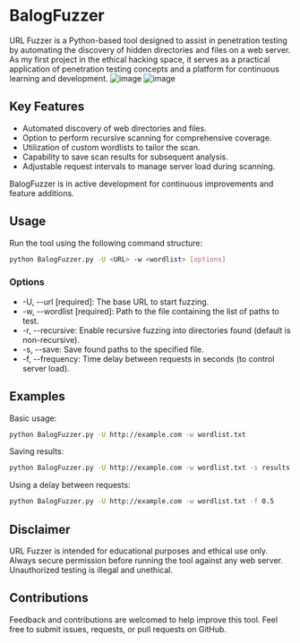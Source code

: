 # BalogFuzzer
URL Fuzzer is a Python-based tool designed to assist in penetration testing by automating the discovery of hidden directories and files on a web server. As my first project in the ethical hacking space, it serves as a practical application of penetration testing concepts and a platform for continuous learning and development.
![image](https://github.com/Balog9/BalogFuzzer/assets/162159064/5f8772ba-7029-4bcd-936c-d2ec36aad6bc)
![image](https://github.com/Balog9/BalogFuzzer/assets/162159064/53d29314-e549-4320-ae44-746a51546105)



## Key Features
- Automated discovery of web directories and files.
- Option to perform recursive scanning for comprehensive coverage.
- Utilization of custom wordlists to tailor the scan.
- Capability to save scan results for subsequent analysis.
- Adjustable request intervals to manage server load during scanning.


BalogFuzzer is in active development for continuous improvements and feature additions.

## Usage
Run the tool using the following command structure:
```bash
python BalogFuzzer.py -U <URL> -w <wordlist> [options]
```
### Options
- -U, --url [required]: The base URL to start fuzzing.
- -w, --wordlist [required]: Path to the file containing the list of paths to test.
- -r, --recursive: Enable recursive fuzzing into directories found (default is non-recursive).
- -s, --save: Save found paths to the specified file.
- -f, --frequency: Time delay between requests in seconds (to control server load).
  
## Examples

Basic usage:
```bash
python BalogFuzzer.py -U http://example.com -w wordlist.txt
```
Saving results:
```bash
python BalogFuzzer.py -U http://example.com -w wordlist.txt -s results.txt
```
Using a delay between requests:
```bash
python BalogFuzzer.py -U http://example.com -w wordlist.txt -f 0.5
```

## Disclaimer
URL Fuzzer is intended for educational purposes and ethical use only. Always secure permission before running the tool against any web server. Unauthorized testing is illegal and unethical.

## Contributions
Feedback and contributions are welcomed to help improve this tool. Feel free to submit issues, requests, or pull requests on GitHub.

